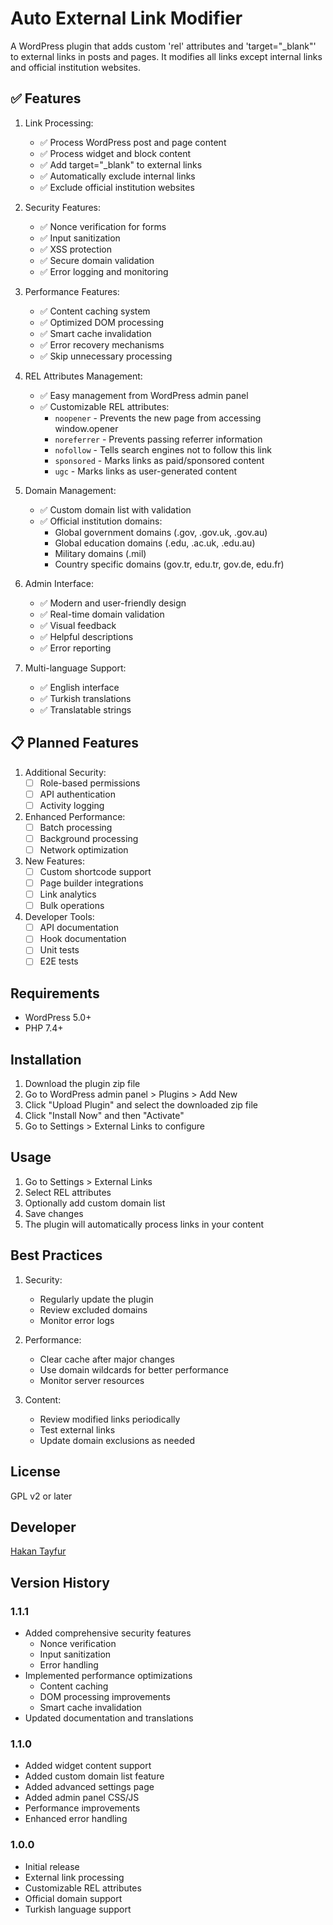 # Auto External Link Modifier

A WordPress plugin that adds custom 'rel' attributes and 'target="_blank"' to external links in posts and pages. It modifies all links except internal links and official institution websites.

## ✅ Features

1. Link Processing:
   - ✅ Process WordPress post and page content
   - ✅ Process widget and block content
   - ✅ Add target="_blank" to external links
   - ✅ Automatically exclude internal links
   - ✅ Exclude official institution websites

2. Security Features:
   - ✅ Nonce verification for forms
   - ✅ Input sanitization
   - ✅ XSS protection
   - ✅ Secure domain validation
   - ✅ Error logging and monitoring

3. Performance Features:
   - ✅ Content caching system
   - ✅ Optimized DOM processing
   - ✅ Smart cache invalidation
   - ✅ Error recovery mechanisms
   - ✅ Skip unnecessary processing

4. REL Attributes Management:
   - ✅ Easy management from WordPress admin panel
   - ✅ Customizable REL attributes:
     - `noopener` - Prevents the new page from accessing window.opener
     - `noreferrer` - Prevents passing referrer information
     - `nofollow` - Tells search engines not to follow this link
     - `sponsored` - Marks links as paid/sponsored content
     - `ugc` - Marks links as user-generated content

5. Domain Management:
   - ✅ Custom domain list with validation
   - ✅ Official institution domains:
     - Global government domains (.gov, .gov.uk, .gov.au)
     - Global education domains (.edu, .ac.uk, .edu.au)
     - Military domains (.mil)
     - Country specific domains (gov.tr, edu.tr, gov.de, edu.fr)

6. Admin Interface:
   - ✅ Modern and user-friendly design
   - ✅ Real-time domain validation
   - ✅ Visual feedback
   - ✅ Helpful descriptions
   - ✅ Error reporting

7. Multi-language Support:
   - ✅ English interface
   - ✅ Turkish translations
   - ✅ Translatable strings

## 📋 Planned Features

1. Additional Security:
   - [ ] Role-based permissions
   - [ ] API authentication
   - [ ] Activity logging

2. Enhanced Performance:
   - [ ] Batch processing
   - [ ] Background processing
   - [ ] Network optimization

3. New Features:
   - [ ] Custom shortcode support
   - [ ] Page builder integrations
   - [ ] Link analytics
   - [ ] Bulk operations

4. Developer Tools:
   - [ ] API documentation
   - [ ] Hook documentation
   - [ ] Unit tests
   - [ ] E2E tests

## Requirements

- WordPress 5.0+
- PHP 7.4+

## Installation

1. Download the plugin zip file
2. Go to WordPress admin panel > Plugins > Add New
3. Click "Upload Plugin" and select the downloaded zip file
4. Click "Install Now" and then "Activate"
5. Go to Settings > External Links to configure

## Usage

1. Go to Settings > External Links
2. Select REL attributes
3. Optionally add custom domain list
4. Save changes
5. The plugin will automatically process links in your content

## Best Practices

1. Security:
   - Regularly update the plugin
   - Review excluded domains
   - Monitor error logs

2. Performance:
   - Clear cache after major changes
   - Use domain wildcards for better performance
   - Monitor server resources

3. Content:
   - Review modified links periodically
   - Test external links
   - Update domain exclusions as needed

## License

GPL v2 or later

## Developer

[Hakan Tayfur](https://htayfur.com)

## Version History

### 1.1.1
- Added comprehensive security features
  - Nonce verification
  - Input sanitization
  - Error handling
- Implemented performance optimizations
  - Content caching
  - DOM processing improvements
  - Smart cache invalidation
- Updated documentation and translations

### 1.1.0 
- Added widget content support
- Added custom domain list feature
- Added advanced settings page
- Added admin panel CSS/JS
- Performance improvements
- Enhanced error handling

### 1.0.0 
- Initial release
- External link processing
- Customizable REL attributes
- Official domain support
- Turkish language support
